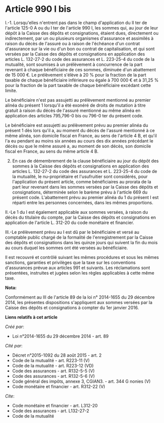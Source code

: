 # Article 990 I bis

I.-1. Lorsqu'elles n'entrent pas dans le champ d'application du II ter de l'article 125-0 A ou du I ter de l'article 990 I,
les sommes qui, au jour de leur dépôt à la Caisse des dépôts et consignations, étaient dues, directement ou indirectement,
par un ou plusieurs organismes d'assurance et assimilés à raison du décès de l'assuré ou à raison de l'échéance d'un contrat
d'assurance sur la vie ou d'un bon ou contrat de capitalisation, et qui sont versées par la Caisse des dépôts et
consignations en application des articles L. 132-27-2 du code des assurances et L. 223-25-4 du code de la mutualité, sont
soumises à un prélèvement à concurrence de la part revenant à chaque bénéficiaire de ces sommes, diminuée d'un abattement de
15 000 €. Le prélèvement s'élève à 20 % pour la fraction de la part taxable de chaque bénéficiaire inférieure ou égale à 700
000 € et à 31,25 % pour la fraction de la part taxable de chaque bénéficiaire excédant cette limite. 

Le bénéficiaire n'est pas assujetti au prélèvement mentionné au premier alinéa du présent 1 lorsqu'il a été exonéré de droits
de mutation à titre gratuit à raison du décès de l'assuré mentionné au même alinéa en application des articles 795,796-0 bis
ou 796-0 ter du présent code. 

Le bénéficiaire est assujetti au prélèvement prévu au premier alinéa du présent 1 dès lors qu'il a, au moment du décès de
l'assuré mentionné à ce même alinéa, son domicile fiscal en France, au sens de l'article 4 B, et qu'il l'a eu pendant au
moins six années au cours des dix années précédant le décès ou que le même assuré a, au moment de son décès, son domicile
fiscal en France, au sens du même article 4 B. 

2. En cas de démembrement de la clause bénéficiaire au jour du dépôt des sommes à la Caisse des dépôts et consignations en
application des articles L. 132-27-2 du code des assurances et L. 223-25-4 du code de la mutualité, le nu-propriétaire et
l'usufruitier sont considérés, pour l'application du présent article, comme bénéficiaires au prorata de la part leur revenant
dans les sommes versées par la Caisse des dépôts et consignations, déterminée selon le barème prévu à l'article 669 du
présent code. L'abattement prévu au premier alinéa du 1 du présent I est réparti entre les personnes concernées, dans les
mêmes proportions. 

II.-Le 1 du I est également applicable aux sommes versées, à raison du décès du titulaire du compte, par la Caisse des dépôts
et consignations en application de l'article L. 312-20 du code monétaire et financier. 

III.-Le prélèvement prévu au I est dû par le bénéficiaire et versé au comptable public chargé de la formalité de
l'enregistrement par la Caisse des dépôts et consignations dans les quinze jours qui suivent la fin du mois au cours duquel
les sommes ont été versées au bénéficiaire. 

Il est recouvré et contrôlé suivant les mêmes procédures et sous les mêmes sanctions, garanties et privilèges que la taxe sur
les conventions d'assurances prévue aux articles 991 et suivants. Les réclamations sont présentées, instruites et jugées
selon les règles applicables à cette même taxe.

**Nota:**

Conformément au III de l'article 89 de la loi n° 2014-1655 du 29 décembre 2014, les présentes dispositions s'appliquent aux
sommes versées par la Caisse des dépôts et consignations à compter du 1er janvier 2016.

**Liens relatifs à cet article**

_Créé par_:

  - Loi n°2014-1655 du 29 décembre 2014 - art. 89

_Cité par_:

  - Décret n°2015-1092 du 28 août 2015 - art. 2
  - Code de la mutualité - art. R223-11 (V)
  - Code de la mutualité - art. R223-12 (VD)
  - Code des assurances - art. R132-5-5 (V)
  - Code des assurances - art. R132-5-6 (V)
  - Code général des impôts, annexe 3, CGIAN3. - art. 344 G nonies (V)
  - Code monétaire et financier - art. R312-22 (V)

_Cite_:

  - Code monétaire et financier - art. L312-20
  - Code des assurances - art. L132-27-2
  - Code de la mutualité
